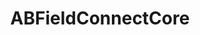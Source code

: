 ---
title: ABFieldConnectCore
layout: module
mod: 'module:ABFieldConnectCore'
category: core-dataFields
---